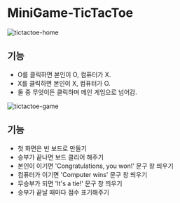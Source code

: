 # MiniGame-TicTacToe

<!-- Image -->
![tictactoe-home](https://user-images.githubusercontent.com/99380780/236129218-35a824f5-3023-4b4b-85b4-07d40a95b666.png)

## 기능
- O를 클릭하면 본인이 O, 컴퓨터가 X. 
- X를 클릭하면 본인이 X, 컴퓨터가 O.
- 둘 중 무엇이든 클릭하며 메인 게임으로 넘어감.

![tictactoe-game](https://user-images.githubusercontent.com/99380780/236129223-9afe12c3-0725-43c5-bbae-ce717e3f8eb5.png)

## 기능
- 첫 화면은 빈 보드로 만들기 
- 승부가 끝나면 보드 클리어 해주기
- 본인이 이기면 'Congratulations, you won!' 문구 창 띄우기
- 컴퓨터가 이기면 'Computer wins' 문구 창 띄우기
- 무승부가 되면 'It's a tie!' 문구 창 띄우기
- 승부가 끝날 때마다 점수 표기해주기
